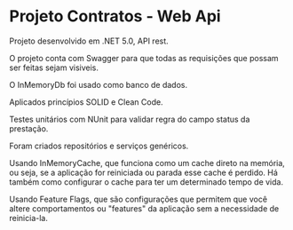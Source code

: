# Projeto Contratos - Web Api

Projeto desenvolvido em .NET 5.0, API rest.

O projeto conta com Swagger para que todas as requisições que possam ser feitas sejam visiveis.

O InMemoryDb foi usado como banco de dados.

Aplicados princípios SOLID e Clean Code.

Testes unitários com NUnit para validar regra do campo status da prestação.

Foram criados repositórios e serviços genéricos.

Usando InMemoryCache, que funciona como um cache direto na memória, ou seja, se a aplicação for reiniciada ou parada esse cache é perdido. Há também como configurar o cache para ter um determinado tempo de vida.

Usando Feature Flags, que são configurações que permitem que você altere comportamentos ou "features" da aplicação sem a necessidade de reinicia-la.
